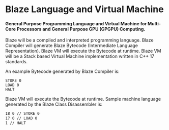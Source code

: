 # Blaze Language and Virtual Machine

#### General Purpose Programming Language and Virtual Machine for Multi-Core Processors and General Purpose GPU (GPGPU) Computing.

Blaze will be a compiled and interpreted programming language. Blaze Compiler will generate Blaze Bytecode (Intermediate Language Representation). Blaze VM will execute the Bytecode at runtime. Blaze VM will be a Stack based Virtual Machine implementation written in C++ 17 standards.

An example Bytecode generated by Blaze Compiler is:

```PUSH 42
STORE 0
LOAD 0 
HALT
```

Blaze VM will execute the Bytecode at runtime. Sample machine language generated by the Blaze Class Disassembler is:

```2 42 // PUSH 42
18 0 // STORE 0
17 0 // LOAD 0
1 // HALT
```

